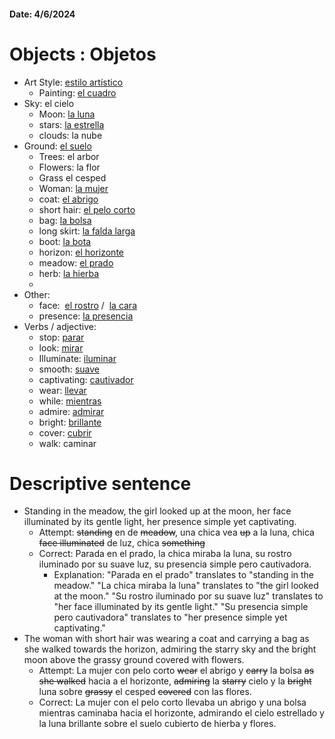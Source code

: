 #### Date: 4/6/2024
# Objects : Objetos
- Art Style: [estilo artístico](https://www.spanishdict.com/translate/estilo%20art%C3%ADstico?langFrom=es)
	- Painting: [el cuadro](https://www.spanishdict.com/translate/el%20cuadro?langFrom=es)
- Sky: el cielo
	- Moon: [la luna](https://www.spanishdict.com/translate/la%20luna?langFrom=es)
	- stars: [la estrella](https://www.spanishdict.com/translate/la%20estrella?langFrom=es)
	- clouds: la nube
- Ground: [el suelo](https://www.spanishdict.com/translate/el%20suelo?langFrom=es)
	- Trees: el arbor
	- Flowers: la flor
	- Grass el cesped
	- Woman: [la mujer](https://www.spanishdict.com/translate/la%20mujer?langFrom=es)
	- coat: [el abrigo](https://www.spanishdict.com/translate/el%20abrigo?langFrom=es)
	- short hair: [el pelo corto](https://www.spanishdict.com/translate/el%20pelo%20corto?langFrom=es)
	- bag: [la bolsa](https://www.spanishdict.com/translate/la%20bolsa?langFrom=es)
	- long skirt: [la falda larga](https://www.spanishdict.com/translate/la%20falda%20larga?langFrom=es)
	- boot: [la bota](https://www.spanishdict.com/translate/la%20bota?langFrom=es)
	- horizon: [el horizonte](https://www.spanishdict.com/translate/el%20horizonte?langFrom=es)
	- meadow: [el prado](https://www.spanishdict.com/translate/el%20prado?langFrom=es)
	- herb: [la hierba](https://www.spanishdict.com/translate/la%20hierba?langFrom=es)
	- 
- Other:
	- face:  [el rostro](https://www.spanishdict.com/translate/el%20rostro) /  [la cara](https://www.spanishdict.com/translate/la%20cara)
	- presence: [la presencia](https://www.spanishdict.com/translate/la%20presencia?langFrom=es)
- Verbs / adjective:
	- stop: [parar](https://www.spanishdict.com/translate/parar?langFrom=es)
	- look: [mirar](https://www.spanishdict.com/translate/mirar?langFrom=es)
	- Illuminate: [iluminar](https://www.spanishdict.com/translate/iluminar?langFrom=es)
	- smooth: [suave](https://www.spanishdict.com/translate/suave)
	- captivating: [cautivador](https://www.spanishdict.com/translate/cautivador?langFrom=es)
	- wear: [llevar](https://www.spanishdict.com/translate/llevar?langFrom=es)
	- while: [mientras](https://www.spanishdict.com/translate/mientras?langFrom=es)
	- admire: [admirar](https://www.spanishdict.com/translate/admirar?langFrom=es)
	- bright: [brillante](https://www.spanishdict.com/translate/brillante?langFrom=es)
	- cover: [cubrir](https://www.spanishdict.com/translate/cubrir?langFrom=es)
	- walk: caminar
# Descriptive sentence
- Standing in the meadow, the girl looked up at the moon, her face illuminated by its gentle light, her presence simple yet captivating.
	- Attempt: <s>standing</s> en de <s>meadow</s>, una chica vea <s>up</s> a la luna, chica <s>face illuminated</s> de luz, chica <s>something</s>
	- Correct: Parada en el prado, la chica miraba la luna, su rostro iluminado por su suave luz, su presencia simple pero cautivadora.
		- Explanation: "Parada en el prado" translates to "standing in the meadow." "La chica miraba la luna" translates to "the girl looked at the moon." "Su rostro iluminado por su suave luz" translates to "her face illuminated by its gentle light." "Su presencia simple pero cautivadora" translates to "her presence simple yet captivating."
- The woman with short hair was wearing a coat and carrying a bag as she walked towards the horizon, admiring the starry sky and the bright moon above the grassy ground covered with flowers.
	- Attempt: La mujer con pelo corto <s>wear</s> el abrigo y <s>carry</s> la bolsa <s>as she walked</s> hacia a el horizonte, <s>admiring</s> la <s>starry</s> cielo y la <s>bright</s> luna sobre <s>grassy</s> el cesped <s>covered</s> con las flores.
	- Correct: La mujer con el pelo corto llevaba un abrigo y una bolsa mientras caminaba hacia el horizonte, admirando el cielo estrellado y la luna brillante sobre el suelo cubierto de hierba y flores.